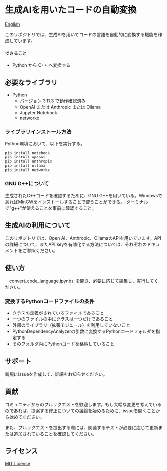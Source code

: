 # 生成AIを用いたコードの自動変換

[English](./README_en.md)

このリポジトリでは、生成AIを用いてコードの言語を自動的に変換する機能を作成しています。

#### できること

- Python から C++ へ変換する

## 必要なライブラリ

- Python
  - バージョン 3.11.3 で動作確認済み
  - OpenAI または Anthropic または Ollama
  - Jupyter Notebook
  - networkx

### ライブラリインストール方法

Python環境において、以下を実行する。

```
pip install notebook
pip install openai
pip install anthropic
pip install ollama
pip install networkx
```

### GNU G++について

生成されたC++コードを確認するために、GNU G++を用いている。WindowsであればMinGWをインストールすることで使うことができる。
ターミナルで"g++"が使えることを事前に確認すること。

## 生成AIの利用について

このリポジトリでは、Open AI、Anthropic、OllamaのAPIを用いています。APIの詳細について、またAPI keyを有効化する方法については、それぞれのドキュメントをご参照ください。

## 使い方

「convert_code_language.ipynb」を開き、必要に応じて編集し、実行してください。

### 変換するPythonコードファイルの条件

- クラスの定義がされているファイルであること
- 一つのファイルの中にクラスは一つだけであること
- 外部のライブラリ（拡張モジュール）を利用していないこと
- PythonDependencyAnalyzerの引数に変換するPythonコードフォルダを指定する
- そのフォルダ内にPythonコードを格納していること

## サポート

新規にissueを作成して、詳細をお知らせください。

## 貢献

コミュニティからのプルリクエストを歓迎します。もし大幅な変更を考えているのであれば、提案する修正についての議論を始めるために、issueを開くことから始めてください。

また、プルリクエストを提出する際には、関連するテストが必要に応じて更新または追加されていることを確認してください。

## ライセンス

[MIT License](./LICENSE.txt)
